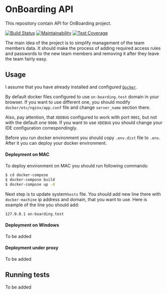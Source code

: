 OnBoarding API
========================


This repository contain API for OnBoarding project.

[![Build Status](https://travis-ci.org/puku/on-boarding-api.svg?branch=master)](https://travis-ci.org/puku/on-boarding-api)
[![Maintainability](https://api.codeclimate.com/v1/badges/415770161909a8eb104e/maintainability)](https://codeclimate.com/github/puku/on-boarding-api/maintainability)
[![Test Coverage](https://api.codeclimate.com/v1/badges/415770161909a8eb104e/test_coverage)](https://codeclimate.com/github/puku/on-boarding-api/test_coverage)


The main idea of the project is to simplify management of the team members data.
It should make the process of adding required access rules and passwords to the new team members and removing it after they leave the team fairly easy.

Usage
-----

I assume that you have already installed and configured [`Docker`][1].

By default docker files configured to use `on-boarding.test` domain in your browser.
If you want to use different one, you should modify `docker/etc/nginx/app.conf` file
and change `server_name` section there.

Also, pay attention, that `XDEBUG` configured to work with port `9001`, but not with the default one `9000`.
If you want to use `XDEBUG` you should change your IDE configuration correspondingly.

Before you run docker environment you should copy `.env.dist` file to `.env`.
After it you can deploy your docker environment.

#### Deployment on MAC

To deploy environment on MAC you should run following commands:

```bash
$ cd docker-compose
$ docker-compose build
$ docker-compose up -d
```

Next step is to update system`hosts` file. You should add new line there with `docker-machine` ip address and domain, that you want to use.
Here is example of the line you should add:

```
127.0.0.1 on-boarding.test
```

#### Deployment on Windows
To be added

#### Deployment under proxy
To be added

Running tests
-----
To be added


[1]: https://docker.com
